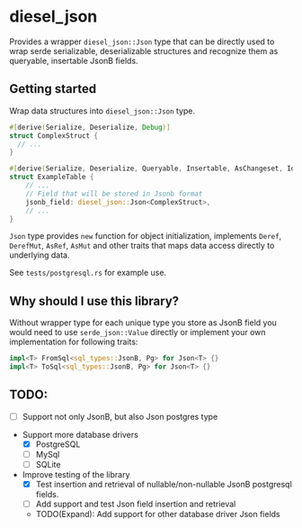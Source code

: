# diesel_json

Provides a wrapper `diesel_json::Json` type that can be directly used
to wrap serde serializable, deserializable structures and recognize them
as queryable, insertable JsonB fields.

## Getting started

Wrap data structures into `diesel_json::Json` type.

```rust
#[derive(Serialize, Deserialize, Debug)]
struct ComplexStruct {
  // ...
}

#[derive(Serialize, Deserialize, Queryable, Insertable, AsChangeset, Identifiable)]
struct ExampleTable {
    // ...
    // Field that will be stored in Jsonb format
    jsonb_field: diesel_json::Json<ComplexStruct>,
    // ...
}
```

`Json` type provides `new` function for object initialization, implements `Deref`,
`DerefMut`, `AsRef`, `AsMut` and other traits that maps data access directly to underlying data.

See `tests/postgresql.rs` for example use.

## Why should I use this library?

Without wrapper type for each unique type you store as JsonB field you
would need to use `serde_json::Value` directly
or implement your own implementation for following traits:
```rust
impl<T> FromSql<sql_types::JsonB, Pg> for Json<T> {}
impl<T> ToSql<sql_types::JsonB, Pg> for Json<T> {}
```

## TODO:

- [ ] Support not only JsonB, but also Json postgres type
- Support more database drivers
    - [x] PostgreSQL
    - [ ] MySql
    - [ ] SQLite
- Improve testing of the library
    - [x] Test insertion and retrieval of nullable/non-nullable JsonB postgresql fields.
    - [ ] Add support and test Json field insertion and retrieval
    - TODO(Expand): Add support for other database driver Json fields
